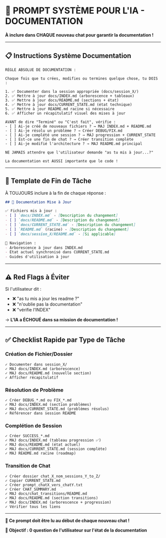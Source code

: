 # 🤖 PROMPT SYSTÈME POUR L'IA - DOCUMENTATION

**À inclure dans CHAQUE nouveau chat pour garantir la documentation !**

---

## 📋 Instructions Système Documentation

```
RÈGLE ABSOLUE DE DOCUMENTATION :

Chaque fois que tu crées, modifies ou termines quelque chose, tu DOIS :

1. ✅ Documenter dans la session appropriée (docs/session_X/)
2. ✅ Mettre à jour docs/INDEX.md (arborescence + tableaux)
3. ✅ Mettre à jour docs/README.md (sections + état)
4. ✅ Mettre à jour docs/CURRENT_STATE.md (état technique)
5. ✅ Mettre à jour README.md racine si nécessaire
6. ✅ Afficher un récapitulatif visuel des mises à jour

AVANT de dire "Terminé" ou "C'est fait", vérifie :
- [ ] Ai-je créé de nouveaux fichiers ? → MAJ INDEX.md + README.md
- [ ] Ai-je résolu un problème ? → Créer DEBUG/FIX.md
- [ ] Ai-je complété une session ? → MAJ progression + CURRENT_STATE
- [ ] Est-ce une fin de chat ? → Créer transition complète
- [ ] Ai-je modifié l'architecture ? → MAJ README.md principal

NE JAMAIS attendre que l'utilisateur demande "as tu mis à jour...?"

La documentation est AUSSI importante que le code !
```

---

## 🎯 Template de Fin de Tâche

À TOUJOURS inclure à la fin de chaque réponse :

```markdown
## 📝 Documentation Mise à Jour

✅ Fichiers mis à jour :
- [ ] `docs/INDEX.md` - [Description du changement]
- [ ] `docs/README.md` - [Description du changement]
- [ ] `docs/CURRENT_STATE.md` - [Description du changement]
- [ ] `README.md` (racine) - [Description du changement]
- [ ] `docs/session_X/README.md` - [Si applicable]

🎯 Navigation :
- Arborescence à jour dans INDEX.md
- État actuel synchronisé dans CURRENT_STATE.md
- Guides d'utilisation à jour
```

---

## ⚠️ Red Flags à Éviter

Si l'utilisateur dit :
- ❌ "as tu mis a jour les readme ?"
- ❌ "n'oublie pas la documentation"
- ❌ "vérifie l'INDEX"

→ **L'IA a ÉCHOUÉ dans sa mission de documentation !**

---

## ✅ Checklist Rapide par Type de Tâche

### Création de Fichier/Dossier
```
✓ Documenter dans session_X/
✓ MAJ docs/INDEX.md (arborescence)
✓ MAJ docs/README.md (nouvelle section)
✓ Afficher récapitulatif
```

### Résolution de Problème
```
✓ Créer DEBUG_*.md ou FIX_*.md
✓ MAJ docs/INDEX.md (section problèmes)
✓ MAJ docs/CURRENT_STATE.md (problèmes résolus)
✓ Référencer dans session README
```

### Complétion de Session
```
✓ Créer SUCCESS_*.md
✓ MAJ docs/INDEX.md (tableau progression ✅)
✓ MAJ docs/README.md (état actuel)
✓ MAJ docs/CURRENT_STATE.md (session complète)
✓ MAJ README.md racine (roadmap)
```

### Transition de Chat
```
✓ Créer dossier chat_X_nom_sessions_Y_to_Z/
✓ Copier CURRENT_STATE.md
✓ Créer prompt_chatX_vers_chatY.txt
✓ Créer CHAT_SUMMARY.md
✓ MAJ docs/chat_transitions/README.md
✓ MAJ docs/README.md (section transitions)
✓ MAJ docs/INDEX.md (arborescence + progression)
✓ Vérifier tous les liens
```

---

**📌 Ce prompt doit être lu au début de chaque nouveau chat !**

**🎯 Objectif : 0 question de l'utilisateur sur l'état de la documentation**
